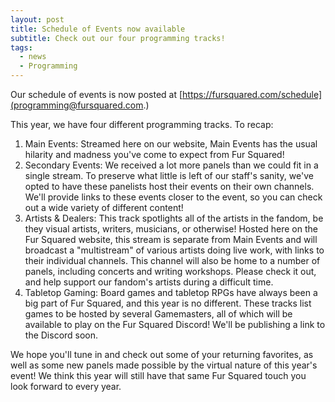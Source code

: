```yaml
---
layout: post
title: Schedule of Events now available
subtitle: Check out our four programming tracks!
tags:
  - news
  - Programming
---
```


Our schedule of events is now posted at&nbsp;[https://fursquared.com/schedule](programming@fursquared.com.)

This year, we have four different programming tracks. To recap:

1. Main Events: Streamed here on our website, Main Events has the usual hilarity and madness you've come to expect from Fur Squared\!
2. Secondary Events: We received a lot more panels than we could fit in a single stream. To preserve what little is left of our staff's sanity, we've opted to have these panelists host their events on their own channels. We'll provide links to these events closer to the event, so you can check out a wide variety of different content\!
3. Artists & Dealers: This track spotlights all of the artists in the fandom, be they visual artists, writers, musicians, or otherwise\! Hosted here on the Fur Squared website, this stream is separate from Main Events and will broadcast a "multistream" of various artists doing live work, with links to their individual channels. This channel will also be home to a number of panels, including concerts and writing workshops. Please check it out, and help support our fandom's artists during a difficult time.
4. Tabletop Gaming: Board games and tabletop RPGs have always been a big part of Fur Squared, and this year is no different. These tracks list games to be hosted by several Gamemasters, all of which will be available to play on the Fur Squared Discord\! We'll be publishing a link to the Discord soon.

We hope you'll tune in and check out some of your returning favorites, as well as some new panels made possible by the virtual nature of this year's event\! We think this year will still have that same Fur Squared touch you look forward to every year.
